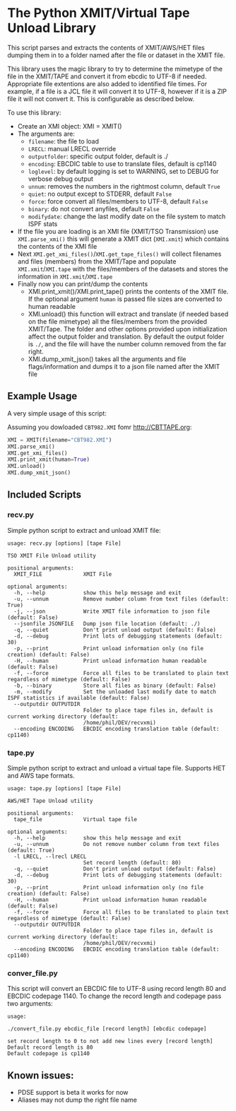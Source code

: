 # The Python XMIT/Virtual Tape Unload Library

This script parses and extracts the contents of XMIT/AWS/HET files dumping them in to a folder named after the file or dataset in the XMIT file.

This library uses the magic library to try to determine the mimetype of the file in the XMIT/TAPE and convert it from ebcdic to UTF-8 if needed. Appropriate file extentions are also added to identified file times. For example, if a file is a JCL file it will convert it to UTF-8, however if it is a ZIP file it will not convert it. This is configurable as described below.

To use this library:
- Create an XMI object: XMI = XMIT(<args>)
- The arguments are:
   - `filename`: the file to load
   - `LRECL`: manual LRECL override
   - `outputfolder`: specific output folder, default is ./
   - `encoding`: EBCDIC table to use to translate files, default is cp1140
   - `loglevel`: by default logging is set to WARNING, set to DEBUG for verbose debug output
   - `unnum`: removes the numbers in the rightmost column, default `True`
   - `quiet`: no output except to STDERR, default `False`
   - `force`: force convert all files/members to UTF-8, default `False`
   - `binary`: do not convert anyfiles, default `False`
   - `modifydate`: change the last modify date on the file system to match ISPF stats
- If the file you are loading is an XMI file (XMIT/TSO Transmission) use `XMI.parse_xmi()` this will generate a XMIT dict (`XMI.xmit`) which contains the contents of the XMI file
- Next `XMI.get_xmi_files()`/`XMI.get_tape_files()` will collect filenames and files (members) from the XMIT/Tape and populate `XMI.xmit`/`XMI.tape` with the files/members of the datasets and stores the information in `XMI.xmit`/`XMI.tape`
- Finally now you can print/dump the contents
   - XMI.print_xmit()/XMI.print_tape() prints the contents of the XMIT file. If the optional argument `human` is passed file sizes are converted to human readable
   - XMI.unload() this function will extract and translate (if needed based on the file mimetype) all the files/members from the provided XMIT/Tape. The folder and other options provided upon initialization affect the output folder and translation. By default the output folder is `./`, and the file will have the number column removed from the far right.
   - XMI.dump_xmit_json() takes all the arguments and file flags/information and dumps it to a json file named after the XMIT file

## Example Usage

A very simple usage of this script:

Assuming you dowloaded `CBT982.XMI` fomr http://CBTTAPE.org:

```python
XMI = XMIT(filename="CBT982.XMI")
XMI.parse_xmi()
XMI.get_xmi_files()
XMI.print_xmit(human=True)
XMI.unload()
XMI.dump_xmit_json()
```

## Included Scripts

### recv.py

Simple python script to extract and unload XMIT file:

```
usage: recv.py [options] [tape File]

TSO XMIT File Unload utility

positional arguments:
  XMIT_FILE             XMIT File

optional arguments:
  -h, --help            show this help message and exit
  -u, --unnum           Remove number column from text files (default: True)
  -j, --json            Write XMIT file information to json file (default: False)
  --jsonfile JSONFILE   Dump json file location (default: ./)
  -q, --quiet           Don't print unload output (default: False)
  -d, --debug           Print lots of debugging statements (default: 30)
  -p, --print           Print unload information only (no file creation) (default: False)
  -H, --human           Print unload information human readable (default: False)
  -f, --force           Force all files to be translated to plain text regardless of mimetype (default: False)
  -b, --binary          Store all files as binary (default: False)
  -m, --modify          Set the unloaded last modify date to match ISPF statistics if available (default: False)
  --outputdir OUTPUTDIR
                        Folder to place tape files in, default is current working directory (default:
                        /home/phil/DEV/recvxmi)
  --encoding ENCODING   EBCDIC encoding translation table (default: cp1140)
```

### tape.py

Simple python script to extract and unload a virtual tape file. Supports HET and AWS tape formats.

```
usage: tape.py [options] [tape File]

AWS/HET Tape Unload utility

positional arguments:
  tape_file             Virtual tape file

optional arguments:
  -h, --help            show this help message and exit
  -u, --unnum           Do not remove number column from text files (default: True)
  -l LRECL, --lrecl LRECL
                        Set record length (default: 80)
  -q, --quiet           Don't print unload output (default: False)
  -d, --debug           Print lots of debugging statements (default: 30)
  -p, --print           Print unload information only (no file creation) (default: False)
  -H, --human           Print unload information human readable (default: False)
  -f, --force           Force all files to be translated to plain text regardless of mimetype (default: False)
  --outputdir OUTPUTDIR
                        Folder to place tape files in, default is current working directory (default:
                        /home/phil/DEV/recvxmi)
  --encoding ENCODING   EBCDIC encoding translation table (default: cp1140)
```

### conver_file.py

This script will convert an EBCDIC file to UTF-8 using record length 80 and EBCDIC codepage 1140. To change the record length and codepage pass two arguments:

```
usage:

./convert_file.py ebcdic_file [record length] [ebcdic codepage]

set record length to 0 to not add new lines every [record length]
Default record length is 80
Default codepage is cp1140
```

## Known issues:

* PDSE support is beta it works for now
* Aliases may not dump the right file name


